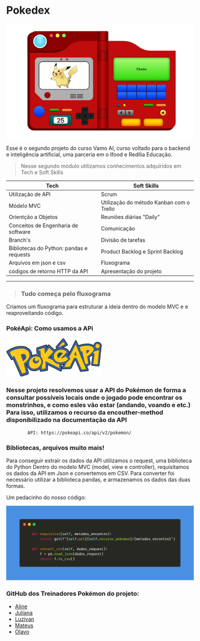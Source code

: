# Pokedex
![](pokedex_pikachu.png)

Esse é o segundo projeto do curso Vamo AI, curso voltado para o backend e inteligência artificial, uma parceria em o Ifood e Redília Educação. 

>Nesse segundo módulo utilizamos conhecimentos adquiridos em Tech e Soft Skills 

 Tech  | Soft Skills
--------- | ------
Utilização de API | Scrum
Módelo MVC | Utilização do método Kanban com o Trello 
Orientção a Objetos | Reuniões diárias "Daily"
Conceitos de Engenharia de software| Comunicação 
Branch's | Divisão de tarefas
Bibliotecas do Python: pandas e requests | Product Backlog e Sprint Backlog | 
Arquivos em json e csv | Fluxograma
códigos de retorno HTTP da API | Apresentação do projeto
---
>### Tudo começa pelo fluxograma

Criamos um fluxograma para estruturar a ideia dentro do modelo MVC e e reaproveitando código.

### PokéApi: Como usamos a APi


![](pokeapi.png)

### Nesse projeto resolvemos usar a API do Pokémon de forma a consultar possíveis locais onde o jogado pode encontrar os monstrinhos, e como esles vão estar (andando, voando e etc.) Para isso, utilizamos o recurso da encouther-method disponibilizado na documentação da API

            API: https://pokeapi.co/api/v2/pokemon/

### Bibliotecas, arquivos muito mais!
Para conseguir extrair os dados da API utilizamos o request, uma biblioteca do Python
Dentro do modelo MVC (model, view e controller), requisitamos os dados da API em Json e convertemos em CSV. Para converter foi necessário utilizar a biblioteca pandas, e armazenamos os dados das duas formas. 

Um pedacinho do nosso código: 

![](converte_csv.png)

### GitHub dos Treinadores Pokémon do projeto:

* [Aline](https://github.com/AlinesantosCS)
* [Juliana](https://github.com/Julianajjss)
* [Luzivan](https://github.com/luzivan-lira/JogoResilia-)
* [Mateus](https://github.com/mateusvarelo)
* [Olavo](https://github.com/Olavo5)
